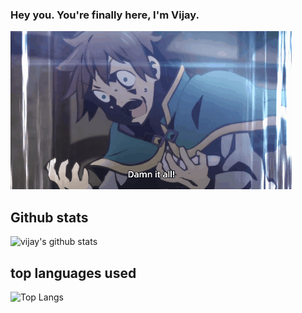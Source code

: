### Hey you. You're finally here, I'm Vijay.
![kazuma](https://github.com/Cinder-Binder/gifs/blob/master/1500815674_tumblr_om82z9x1z01w39871o1_500.gif)
## Github stats
![vijay's github stats](https://github-readme-stats.vercel.app/api?username=Cinder-Binder&show_icons=true&theme=tokyonight)
## top languages used
![Top Langs](https://github-readme-stats.vercel.app/api/top-langs/?username=Cinder-Binder&layout=compact&theme=tokyonight)
<!--
**Cinder-Binder/CInder-Binder** is a ✨ _special_ ✨ repository because its `README.md` (this file) appears on your GitHub profile.



Here are some ideas to get you started:

- 🔭 I’m currently working on ...
- 🌱 I’m currently learning ...
- 👯 I’m looking to collaborate on ...
- 🤔 I’m looking for help with ...
- 💬 Ask me about ...
- 📫 How to reach me: ...
- 😄 Pronouns: ...
- ⚡ Fun fact: ...
-->
